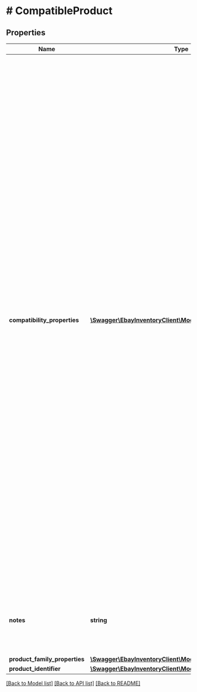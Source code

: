 # # CompatibleProduct

## Properties

Name | Type | Description | Notes
------------ | ------------- | ------------- | -------------
**compatibility_properties** | [**\Swagger\EbayInventoryClient\Model\NameValueList[]**](NameValueList.md) | This container consists of an array of motor vehicles that are compatible with the motor vehicle part or accessory specified by the SKU value in the call URI. Each motor vehicle is defined through a separate set of name/value pairs. In the name field, the vehicle aspect (such as &#39;make&#39;, &#39;model&#39;, &#39;year&#39;, &#39;trim&#39;, or &#39;engine&#39;) will be identified, and the value field will be used to identify the value of each aspect. The getCompatibilityProperties method of the Taxonomy API can be used to retrieve applicable vehicle aspect names for a specified category, and the getCompatibilityPropertyValues method of the Taxonomy API can be used to retrieve possible values for these same vehicle aspect names. Below is an example of identifying one motor vehicle using the compatibilityProperties container: &amp;quot;compatibilityProperties&amp;quot; : [ &amp;nbsp;&amp;nbsp;{ &amp;nbsp;&amp;nbsp;&amp;nbsp;&amp;quot;name&amp;quot; : &amp;quot;make&amp;quot;, &amp;nbsp;&amp;nbsp;&amp;nbsp;&amp;quot;value&amp;quot; : &amp;quot;Subaru&amp;quot; &amp;nbsp;&amp;nbsp;}, &amp;nbsp;&amp;nbsp;{ &amp;nbsp;&amp;nbsp;&amp;nbsp;&amp;quot;name&amp;quot; : &amp;quot;model&amp;quot;, &amp;nbsp;&amp;nbsp;&amp;nbsp;&amp;quot;value&amp;quot; : &amp;quot;GL&amp;quot; &amp;nbsp;&amp;nbsp;}, &amp;nbsp;&amp;nbsp;{ &amp;nbsp;&amp;nbsp;&amp;nbsp;&amp;quot;name&amp;quot; : &amp;quot;year&amp;quot;, &amp;nbsp;&amp;nbsp;&amp;nbsp;&amp;quot;value&amp;quot; : &amp;quot;1983&amp;quot; &amp;nbsp;&amp;nbsp;}, &amp;nbsp;&amp;nbsp;{ &amp;nbsp;&amp;nbsp;&amp;nbsp;&amp;quot;name&amp;quot; : &amp;quot;trim&amp;quot;, &amp;nbsp;&amp;nbsp;&amp;nbsp;&amp;quot;value&amp;quot; : &amp;quot;Base Wagon 4-Door&amp;quot; &amp;nbsp;&amp;nbsp;}, &amp;nbsp;&amp;nbsp;{ &amp;nbsp;&amp;nbsp;&amp;nbsp;&amp;quot;name&amp;quot; : &amp;quot;engine&amp;quot;, &amp;nbsp;&amp;nbsp;&amp;nbsp;&amp;quot;value&amp;quot; : &amp;quot;1.8L Turbocharged&amp;quot; &amp;nbsp;&amp;nbsp;} ] Typically, the make, model, and year of the motor vehicle are always required, with the trim and engine being necessary sometimes, but it will be dependent on the part or accessory, and on the vehicle class. Note: The productFamilyProperties container is in the process of being deprecated and will no longer be supported in February of 2021, so if you are a new user of createOrReplaceProductCompatibility, you should use the compatibilityProperties container instead, and if you are already integrated and using the productFamilyProperties container, you should make plans to migrate to compatibilityProperties. The productFamilyProperties and compatibilityProperties containers may not be used together or the call will fail. | [optional]
**notes** | **string** | This field is optionally used by the seller to input any notes pertaining to the compatible vehicle list being defined. The seller might use this field to specify the placement of the part on a vehicle or other applicable information. This field will only be returned if specified by the seller. Max Length: 500 | [optional]
**product_family_properties** | [**\Swagger\EbayInventoryClient\Model\ProductFamilyProperties**](ProductFamilyProperties.md) |  | [optional]
**product_identifier** | [**\Swagger\EbayInventoryClient\Model\ProductIdentifier**](ProductIdentifier.md) |  | [optional]

[[Back to Model list]](../../README.md#models) [[Back to API list]](../../README.md#endpoints) [[Back to README]](../../README.md)
